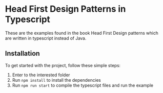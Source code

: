# Head First Design Patterns in Typescript

These are the examples found in the book Head First Design patterns which are written in typescript instead of Java.

## Installation

To get started with the project, follow these simple steps:

1. Enter to the interested folder
2. Run `npm install` to install the dependencies
3. Run `npm run start` to compile the typescript files and run the example

